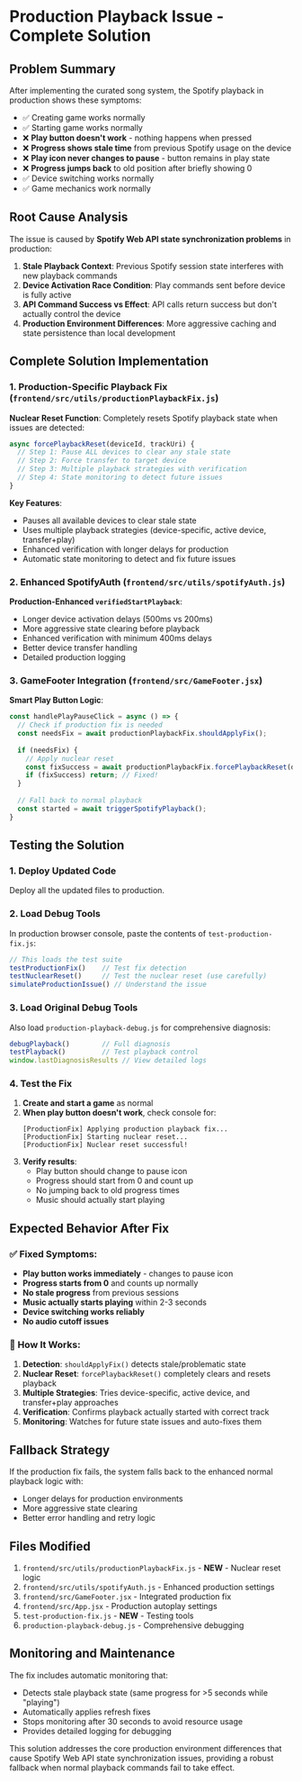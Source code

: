 # Production Playback Issue - Complete Solution

## Problem Summary

After implementing the curated song system, the Spotify playback in production shows these symptoms:
- ✅ Creating game works normally
- ✅ Starting game works normally  
- ❌ **Play button doesn't work** - nothing happens when pressed
- ❌ **Progress shows stale time** from previous Spotify usage on the device
- ❌ **Play icon never changes to pause** - button remains in play state
- ❌ **Progress jumps back** to old position after briefly showing 0
- ✅ Device switching works normally
- ✅ Game mechanics work normally

## Root Cause Analysis

The issue is caused by **Spotify Web API state synchronization problems** in production:

1. **Stale Playback Context**: Previous Spotify session state interferes with new playback commands
2. **Device Activation Race Condition**: Play commands sent before device is fully active
3. **API Command Success vs Effect**: API calls return success but don't actually control the device
4. **Production Environment Differences**: More aggressive caching and state persistence than local development

## Complete Solution Implementation

### 1. Production-Specific Playback Fix (`frontend/src/utils/productionPlaybackFix.js`)

**Nuclear Reset Function**: Completely resets Spotify playback state when issues are detected:

```javascript
async forcePlaybackReset(deviceId, trackUri) {
  // Step 1: Pause ALL devices to clear any stale state
  // Step 2: Force transfer to target device  
  // Step 3: Multiple playback strategies with verification
  // Step 4: State monitoring to detect future issues
}
```

**Key Features**:
- Pauses all available devices to clear stale state
- Uses multiple playback strategies (device-specific, active device, transfer+play)
- Enhanced verification with longer delays for production
- Automatic state monitoring to detect and fix future issues

### 2. Enhanced SpotifyAuth (`frontend/src/utils/spotifyAuth.js`)

**Production-Enhanced `verifiedStartPlayback`**:
- Longer device activation delays (500ms vs 200ms)
- More aggressive state clearing before playback
- Enhanced verification with minimum 400ms delays
- Better device transfer handling
- Detailed production logging

### 3. GameFooter Integration (`frontend/src/GameFooter.jsx`)

**Smart Play Button Logic**:
```javascript
const handlePlayPauseClick = async () => {
  // Check if production fix is needed
  const needsFix = await productionPlaybackFix.shouldApplyFix();
  
  if (needsFix) {
    // Apply nuclear reset
    const fixSuccess = await productionPlaybackFix.forcePlaybackReset(deviceId, trackUri);
    if (fixSuccess) return; // Fixed!
  }
  
  // Fall back to normal playback
  const started = await triggerSpotifyPlayback();
}
```

## Testing the Solution

### 1. Deploy Updated Code
Deploy all the updated files to production.

### 2. Load Debug Tools
In production browser console, paste the contents of `test-production-fix.js`:

```javascript
// This loads the test suite
testProductionFix()    // Test fix detection
testNuclearReset()     // Test the nuclear reset (use carefully)
simulateProductionIssue() // Understand the issue
```

### 3. Load Original Debug Tools  
Also load `production-playback-debug.js` for comprehensive diagnosis:

```javascript
debugPlayback()        // Full diagnosis
testPlayback()         // Test playback control
window.lastDiagnosisResults // View detailed logs
```

### 4. Test the Fix
1. **Create and start a game** as normal
2. **When play button doesn't work**, check console for:
   ```
   [ProductionFix] Applying production playback fix...
   [ProductionFix] Starting nuclear reset...
   [ProductionFix] Nuclear reset successful!
   ```
3. **Verify results**:
   - Play button should change to pause icon
   - Progress should start from 0 and count up
   - No jumping back to old progress times
   - Music should actually start playing

## Expected Behavior After Fix

### ✅ Fixed Symptoms:
- **Play button works immediately** - changes to pause icon
- **Progress starts from 0** and counts up normally
- **No stale progress** from previous sessions
- **Music actually starts playing** within 2-3 seconds
- **Device switching works reliably**
- **No audio cutoff issues**

### 🔧 How It Works:
1. **Detection**: `shouldApplyFix()` detects stale/problematic state
2. **Nuclear Reset**: `forcePlaybackReset()` completely clears and resets playback
3. **Multiple Strategies**: Tries device-specific, active device, and transfer+play approaches
4. **Verification**: Confirms playback actually started with correct track
5. **Monitoring**: Watches for future state issues and auto-fixes them

## Fallback Strategy

If the production fix fails, the system falls back to the enhanced normal playback logic with:
- Longer delays for production environments
- More aggressive state clearing
- Better error handling and retry logic

## Files Modified

1. `frontend/src/utils/productionPlaybackFix.js` - **NEW** - Nuclear reset logic
2. `frontend/src/utils/spotifyAuth.js` - Enhanced production settings
3. `frontend/src/GameFooter.jsx` - Integrated production fix
4. `frontend/src/App.jsx` - Production autoplay settings
5. `test-production-fix.js` - **NEW** - Testing tools
6. `production-playback-debug.js` - Comprehensive debugging

## Monitoring and Maintenance

The fix includes automatic monitoring that:
- Detects stale playback state (same progress for >5 seconds while "playing")
- Automatically applies refresh fixes
- Stops monitoring after 30 seconds to avoid resource usage
- Provides detailed logging for debugging

This solution addresses the core production environment differences that cause Spotify Web API state synchronization issues, providing a robust fallback when normal playback commands fail to take effect.
